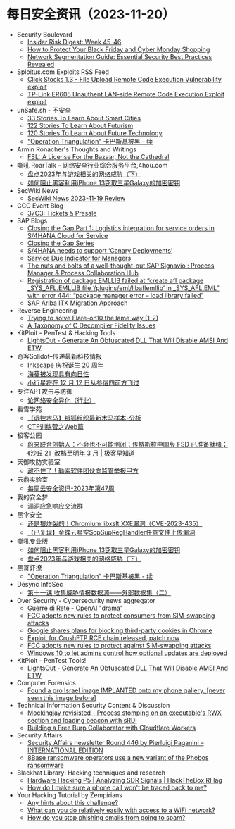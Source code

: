 # 每日安全资讯（2023-11-20）

- Security Boulevard
  - [Insider Risk Digest: Week 45-46](https://securityboulevard.com/2023/11/insider-risk-digest-week-45-46/)
  - [How to Protect Your Black Friday and Cyber Monday Shopping](https://securityboulevard.com/2023/11/how-to-protect-your-black-friday-and-cyber-monday-shopping/)
  - [Network Segmentation Guide: Essential Security Best Practices Revealed](https://securityboulevard.com/2023/11/network-segmentation-guide-essential-security-best-practices-revealed/)
- Sploitus.com Exploits RSS Feed
  - [Click Stocks 1.3 - File Upload Remote Code Execution Vulnerability exploit](https://sploitus.com/exploit?id=1337DAY-ID-39151&utm_source=rss&utm_medium=rss)
  - [TP-Link ER605 Unauthent LAN-side Remote Code Execution Exploit exploit](https://sploitus.com/exploit?id=1337DAY-ID-39152&utm_source=rss&utm_medium=rss)
- unSafe.sh - 不安全
  - [33 Stories To Learn About Smart Cities](https://buaq.net/go-198992.html)
  - [122 Stories To Learn About Futurism](https://buaq.net/go-198994.html)
  - [120 Stories To Learn About Future Technology](https://buaq.net/go-198993.html)
  - ["Operation Triangulation" 卡巴斯基被黑 - 续](https://buaq.net/go-198968.html)
- Armin Ronacher's Thoughts and Writings
  - [FSL: A License For the Bazaar, Not the Cathedral](http://lucumr.pocoo.org/2023/11/19/cathedral-and-bazaaar-licensing)
- 嘶吼 RoarTalk – 网络安全行业综合服务平台,4hou.com
  - [盘点2023年与游戏相关的网络威胁（下）](https://www.4hou.com/posts/lklJ)
  - [如何阻止黑客利用iPhone 13窃取三星Galaxy的加密密钥](https://www.4hou.com/posts/6xl7)
- SecWiki News
  - [SecWiki News 2023-11-19 Review](http://www.sec-wiki.com/?2023-11-19)
- CCC Event Blog
  - [37C3: Tickets & Presale](https://events.ccc.de/2023/11/19/37c3-tickets-presale/)
- SAP Blogs
  - [Closing the Gap Part 1: Logistics integration for service orders in S/4HANA Cloud for Service](https://blogs.sap.com/2023/11/19/logistics-integration-for-service-orders-in-s-4hana-cloud-for-service/)
  - [Closing the Gap Series](https://blogs.sap.com/2023/11/19/closing-the-gap-series/)
  - [S/4HANA needs to support ‘Canary Deployments’](https://blogs.sap.com/2023/11/19/s-4hana-needs-to-support-canary-deployments/)
  - [Service Due Indicator for Managers](https://blogs.sap.com/2023/11/19/status-indicator-for-managers/)
  - [The nuts and bolts of a well-thought-out SAP Signavio : Process Manager & Process Collaboration Hub](https://blogs.sap.com/2023/11/19/the-nuts-and-bolts-of-a-well-thought-out-sap-signavio-process-manager-process-collaboration-hub/)
  - [Registration of package EMLLIB failed at “create afl package _SYS_AFL.EMLLIB file ‘/plugins/eml/libaflemllib’ in _SYS_AFL.EML” with error 444: “package manager error – load library failed”](https://blogs.sap.com/2023/11/19/registration-of-package-emllib-failed-at-create-afl-package-_sys_afl.emllib-file-plugins-eml-libaflemllib-in-_sys_afl.eml-with-error-444-package-manager-error-load-library-failed/)
  - [SAP Ariba ITK Migration Approach](https://blogs.sap.com/2023/11/19/sap-ariba-itk-migration-approach/)
- Reverse Engineering
  - [Trying to solve Flare-on10 the lame way (1-2)](https://www.reddit.com/r/ReverseEngineering/comments/17yxb66/trying_to_solve_flareon10_the_lame_way_12/)
  - [A Taxonomy of C Decompiler Fidelity Issues](https://www.reddit.com/r/ReverseEngineering/comments/17yr08w/a_taxonomy_of_c_decompiler_fidelity_issues/)
- KitPloit - PenTest & Hacking Tools
  - [LightsOut - Generate An Obfuscated DLL That Will Disable AMSI And ETW](http://www.kitploit.com/2023/11/lightsout-generate-obfuscated-dll-that.html)
- 奇客Solidot–传递最新科技情报
  - [Inkscape 庆祝诞生 20 周年](https://www.solidot.org/story?sid=76662)
  - [海葵被发现具有向日性](https://www.solidot.org/story?sid=76661)
  - [小行星将在 12 月 12 日从参宿四前方飞过](https://www.solidot.org/story?sid=76660)
- 专注APT攻击与防御
  - [论网络安全异化（行业）](https://micropoor.blogspot.com/2023/11/blog-post_19.html)
- 看雪学苑
  - [【远控木马】银狐组织最新木马样本-分析](https://mp.weixin.qq.com/s?__biz=MjM5NTc2MDYxMw==&mid=2458528787&idx=1&sn=947b0b7f9ade1cbf249f29ee345237e3&chksm=b18d1c9986fa958f377b1b14f33c060ed7495b3d2e9cb7b33f5c4d41686093b31fed10be1735&scene=58&subscene=0#rd)
  - [CTF训练营之Web篇](https://mp.weixin.qq.com/s?__biz=MjM5NTc2MDYxMw==&mid=2458528787&idx=2&sn=113d5c21a4e165a96690bcf94fce0ad9&chksm=b18d1c9986fa958f49768bd9660ebd8c100dd21eeb6e3d607ec36534666aca166b7b49590b7f&scene=58&subscene=0#rd)
- 极客公园
  - [蔚来联合创始人：不会也不可能倒闭；传特斯拉中国版 FSD 已准备就绪；《沙丘 2》改档至明年 3 月 | 极客早知道](https://mp.weixin.qq.com/s?__biz=MTMwNDMwODQ0MQ==&mid=2653021862&idx=1&sn=0def8869262fb4016a33c89fed66b10d&chksm=7e549b1049231206c8d23c0ab8d35d470b1645a70d7584bd8a3a7afc2922a7d310dfbfd2a57a&scene=58&subscene=0#rd)
- 天御攻防实验室
  - [藏不住了！勒索软件团伙向监管举报甲方](https://mp.weixin.qq.com/s?__biz=MzU0MzgyMzM2Nw==&mid=2247485141&idx=1&sn=b9cb63823c4d64657612f50c98deadc6&chksm=fb04c5bdcc734cab56a2070fc3b32fd23c6211e7418ca8ef83c0a9aebd6310ccdf737285fe67&scene=58&subscene=0#rd)
- 云鼎实验室
  - [每周云安全资讯-2023年第47周](https://mp.weixin.qq.com/s?__biz=MzU3ODAyMjg4OQ==&mid=2247495015&idx=1&sn=166acaff2a4f4e8996457e41dfe39b59&chksm=fd7911e1ca0e98f7d15107e29cbf13d814728ad1dfcc9dd3179614bbd296ef83d2754a77f0d9&scene=58&subscene=0#rd)
- 我的安全梦
  - [漏洞应急响应交流群](https://mp.weixin.qq.com/s?__biz=MzU3NDY1NTYyOQ==&mid=2247485818&idx=1&sn=09853feca33cafa8049c73707a6c02d3&chksm=fd2e5498ca59dd8ebbab6477fedea45781dbe1eebf63ef25ef56bd611e2eb2977f3c4af241cc&scene=58&subscene=0#rd)
- 黑伞安全
  - [还是狠炸裂的！Chromium libxslt XXE漏洞（CVE-2023-435）](https://mp.weixin.qq.com/s?__biz=MzU0MzkzOTYzOQ==&mid=2247488317&idx=1&sn=5ef9fd277c1f354a7910b1413f075174&chksm=fb029e65cc751773d44bec5f0710340b1f72ea51ae74a14752fa9f5ac5e598a70105bffbea0e&scene=58&subscene=0#rd)
  - [【已复现】金蝶云星空ScpSupRegHandler任意文件上传漏洞](https://mp.weixin.qq.com/s?__biz=MzU0MzkzOTYzOQ==&mid=2247488317&idx=2&sn=7d9d87eb0cb5c5f8aceded9c79950dc3&chksm=fb029e65cc7517733b40b28c2542b91f14824dd3b58a83b6d48173a920ebfe4311d3b0045899&scene=58&subscene=0#rd)
- 嘶吼专业版
  - [如何阻止黑客利用iPhone 13窃取三星Galaxy的加密密钥](https://mp.weixin.qq.com/s?__biz=MzI0MDY1MDU4MQ==&mid=2247571290&idx=1&sn=2033f4efa7e462397abea25f6f8acf80&chksm=e9140760de638e76e200ed3debf4707969964ce1e454e03273e03bfbd7b669091d87ad4bc598&scene=58&subscene=0#rd)
  - [盘点2023年与游戏相关的网络威胁（下）](https://mp.weixin.qq.com/s?__biz=MzI0MDY1MDU4MQ==&mid=2247571290&idx=2&sn=30613b58a5e1e32c91cf5455e174785e&chksm=e9140760de638e762689c16b2cb9b2358c258d398be6578757725bf936d0a8086c86348cb839&scene=58&subscene=0#rd)
- 黑哥虾撩
  - ["Operation Triangulation" 卡巴斯基被黑 - 续](https://mp.weixin.qq.com/s?__biz=Mzg5OTU1NTEwMg==&mid=2247484094&idx=1&sn=938ec5464fe62abb7fbeba906585aa2c&chksm=c050c8cff72741d9d24284d79f3b6714b66b7e9abb41726a7c683f972bb5471dbb2c293b1826&scene=58&subscene=0#rd)
- Desync InfoSec
  - [第十一课 收集威胁情报数据源——外部数据集（二）](https://mp.weixin.qq.com/s?__biz=MzkzMDE3ODc1Mw==&mid=2247487049&idx=1&sn=136e205b2aceb8d3a9fe0ad78aee7e3c&chksm=c27f7de7f508f4f1033528d0bd20e6210512b29b58b6e3ed1510804cb8df6675d9f618829482&scene=58&subscene=0#rd)
- Over Security - Cybersecurity news aggregator
  - [Guerre di Rete - OpenAI "drama"](https://guerredirete.substack.com/p/guerre-di-rete-openai-drama)
  - [FCC adopts new rules to protect consumers from SIM-swapping attacks](https://www.bleepingcomputer.com/news/security/fcc-adopts-new-rules-to-protect-consumers-from-sim-swapping-attacks/)
  - [Google shares plans for blocking third-party cookies in Chrome](https://www.bleepingcomputer.com/news/google/google-shares-plans-for-blocking-third-party-cookies-in-chrome/)
  - [Exploit for CrushFTP RCE chain released, patch now](https://www.bleepingcomputer.com/news/security/exploit-for-crushftp-rce-chain-released-patch-now/)
  - [FCC adopts new rules to protect against SIM-swapping attacks](https://www.bleepingcomputer.com/news/security/fcc-adopts-new-rules-to-protect-against-sim-swapping-attacks/)
  - [Windows 10 to let admins control how optional updates are deployed](https://www.bleepingcomputer.com/news/microsoft/windows-10-to-let-admins-control-how-optional-updates-are-deployed/)
- KitPloit - PenTest Tools!
  - [LightsOut - Generate An Obfuscated DLL That Will Disable AMSI And ETW](http://www.kitploit.com/2023/11/lightsout-generate-obfuscated-dll-that.html)
- Computer Forensics
  - [Found a pro Israel image IMPLANTED onto my phone gallery. [never seen this image before]](https://www.reddit.com/r/computerforensics/comments/17yrowv/found_a_pro_israel_image_implanted_onto_my_phone/)
- Technical Information Security Content & Discussion
  - [Mockingjay revisisted - Process stomping on an executable's RWX section and loading beacon with sRDI](https://www.reddit.com/r/netsec/comments/17yx1et/mockingjay_revisisted_process_stomping_on_an/)
  - [Building a Free Burp Collaborator with Cloudflare Workers](https://www.reddit.com/r/netsec/comments/17yoyc2/building_a_free_burp_collaborator_with_cloudflare/)
- Security Affairs
  - [Security Affairs newsletter Round 446 by Pierluigi Paganini – INTERNATIONAL EDITION](https://securityaffairs.com/154408/breaking-news/security-affairs-newsletter-round-446-by-pierluigi-paganini-international-edition.html)
  - [8Base ransomware operators use a new variant of the Phobos ransomware](https://securityaffairs.com/154383/malware/8base-ransomware-phobos-ransomware.html)
- Blackhat Library: Hacking techniques and research
  - [Hardware Hacking P5 | Analyzing SDR Signals | HackTheBox RFlag](https://www.reddit.com/r/blackhat/comments/17yxfw7/hardware_hacking_p5_analyzing_sdr_signals/)
  - [How do I make sure a phone call won't be traced back to me?](https://www.reddit.com/r/blackhat/comments/17z8ee4/how_do_i_make_sure_a_phone_call_wont_be_traced/)
- Your Hacking Tutorial by Zempirians
  - [Any hints about this challenge?](https://www.reddit.com/r/HowToHack/comments/17yqg7a/any_hints_about_this_challenge/)
  - [What can you do relatively easily with access to a WiFi network?](https://www.reddit.com/r/HowToHack/comments/17ywj5z/what_can_you_do_relatively_easily_with_access_to/)
  - [How do you stop phishing emails from going to spam?](https://www.reddit.com/r/HowToHack/comments/17yov71/how_do_you_stop_phishing_emails_from_going_to_spam/)
